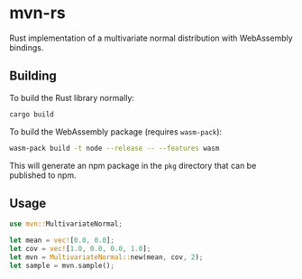 # mvn-rs

Rust implementation of a multivariate normal distribution with WebAssembly bindings.

## Building

To build the Rust library normally:

```bash
cargo build
```

To build the WebAssembly package (requires `wasm-pack`):

```bash
wasm-pack build -t node --release -- --features wasm
```

This will generate an npm package in the `pkg` directory that can be published to npm.

## Usage

```rust
use mvn::MultivariateNormal;

let mean = vec![0.0, 0.0];
let cov = vec![1.0, 0.0, 0.0, 1.0];
let mvn = MultivariateNormal::new(mean, cov, 2);
let sample = mvn.sample();
```
